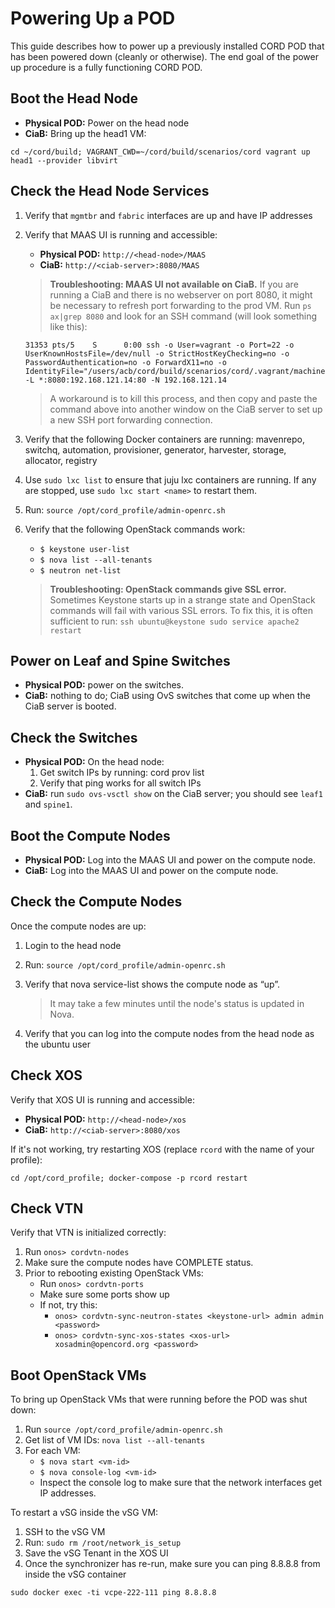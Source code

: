 # Powering Up a POD

This guide describes how to power up a previously installed CORD POD that has
been powered down (cleanly or otherwise). The end goal of the power up
procedure is a fully functioning CORD POD.

## Boot the Head Node

* **Physical  POD:** Power on the head node
* **CiaB:** Bring up the head1 VM:

```shell
cd ~/cord/build; VAGRANT_CWD=~/cord/build/scenarios/cord vagrant up head1 --provider libvirt
```

## Check the Head Node Services

1. Verify that `mgmtbr` and `fabric` interfaces are up and have IP addresses

2. Verify that MAAS UI is running and accessible:

    * **Physical POD:** `http://<head-node>/MAAS`
    * **CiaB:** `http://<ciab-server>:8080/MAAS`

    > **Troubleshooting: MAAS UI not available on CiaB.** If you are running a CiaB
    > and there is no webserver on port 8080, it might be necessary to refresh port
    > forwarding to the prod VM.  Run `ps ax|grep 8080` and look for an SSH command
    > (will look something like this):

    ```shell
    31353 pts/5    S      0:00 ssh -o User=vagrant -o Port=22 -o UserKnownHostsFile=/dev/null -o StrictHostKeyChecking=no -o PasswordAuthentication=no -o ForwardX11=no -o IdentityFile="/users/acb/cord/build/scenarios/cord/.vagrant/machines/head1/libvirt/private_key" -L *:8080:192.168.121.14:80 -N 192.168.121.14
    ```

    > A workaround is to kill this process, and then copy and paste the command
    > above into another window on the CiaB server to set up a new SSH port
    > forwarding connection.

3. Verify that the following Docker containers are running: mavenrepo, switchq,
   automation, provisioner, generator, harvester, storage, allocator, registry

4. Use `sudo lxc list` to ensure that juju lxc containers are running. If any
   are stopped, use `sudo lxc start <name>` to restart them.

5. Run: `source /opt/cord_profile/admin-openrc.sh`

6. Verify that the following OpenStack commands work:

    * `$ keystone user-list`
    * `$ nova list --all-tenants`
    * `$ neutron net-list`

    > **Troubleshooting: OpenStack commands give SSL error.** Sometimes Keystone
    > starts up in a strange state and OpenStack commands will fail with various
    > SSL errors.  To fix this, it is often sufficient to run: `ssh ubuntu@keystone
    > sudo service apache2 restart`

## Power on Leaf and Spine Switches

* **Physical POD:** power on the switches.
* **CiaB:** nothing to do; CiaB using OvS switches that come up when the CiaB
  server is booted.

## Check the Switches

* **Physical POD:** On the head node:
    1. Get switch IPs by running: cord prov list
    2. Verify that ping works for all switch IPs
* **CiaB:** run `sudo ovs-vsctl show` on the CiaB server; you should see
  `leaf1` and `spine1`.

## Boot the Compute Nodes

* **Physical POD:** Log into the MAAS UI and power on the compute node.
* **CiaB:** Log into the MAAS UI and power on the compute node.

## Check the Compute Nodes

Once the compute nodes are up:

1. Login to the head node
2. Run: `source /opt/cord_profile/admin-openrc.sh`
3. Verify that nova service-list shows the compute node as “up”.

    > It may take a few minutes until the node's status is updated in Nova.

4. Verify that you can log into the compute nodes from the head node as the
   ubuntu user

## Check XOS

Verify that XOS UI is running and accessible:

* **Physical POD:** `http://<head-node>/xos`
* **CiaB:** `http://<ciab-server>:8080/xos`

If it's not working, try restarting XOS (replace `rcord` with the name of your
profile):

```shell
cd /opt/cord_profile; docker-compose -p rcord restart
```

## Check VTN

Verify that VTN is initialized correctly:

1. Run `onos> cordvtn-nodes`
2. Make sure the compute nodes have COMPLETE status.
3. Prior to rebooting existing OpenStack VMs:
    * Run `onos> cordvtn-ports`
    * Make sure some ports show up
    * If not, try this:
        * `onos> cordvtn-sync-neutron-states <keystone-url> admin admin <password>`
        * `onos> cordvtn-sync-xos-states <xos-url> xosadmin@opencord.org <password>`

## Boot OpenStack VMs

To bring up OpenStack VMs that were running before the POD was shut down:

1. Run `source /opt/cord_profile/admin-openrc.sh`
2. Get list of VM IDs: `nova list --all-tenants`
3. For each VM:
    * `$ nova start <vm-id>`
    * `$ nova console-log <vm-id>`
    * Inspect the console log to make sure that the network interfaces get IP
      addresses.

To restart a vSG inside the vSG VM:

1. SSH to the vSG VM
2. Run: `sudo rm /root/network_is_setup`
3. Save the vSG Tenant in the XOS UI
4. Once the synchronizer has re-run, make sure you can ping 8.8.8.8 from inside
   the vSG container

```shell
sudo docker exec -ti vcpe-222-111 ping 8.8.8.8
```

